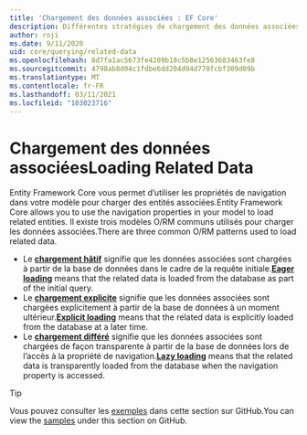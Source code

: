```yaml
---
title: 'Chargement des données associées : EF Core'
description: Différentes stratégies de chargement des données associées avec Entity Framework Core
author: roji
ms.date: 9/11/2020
uid: core/querying/related-data
ms.openlocfilehash: 8d7fa1ac5673fe4289b18c5b8e12563683463fe8
ms.sourcegitcommit: 4798ab8d04c1fdbe6dd204d94d770fcbf309d09b
ms.translationtype: MT
ms.contentlocale: fr-FR
ms.lasthandoff: 03/11/2021
ms.locfileid: "103023716"
---
```

# <a name="loading-related-data"></a><span data-ttu-id="70700-103">Chargement des données associées</span><span class="sxs-lookup"><span data-stu-id="70700-103">Loading Related Data</span></span>

<span data-ttu-id="70700-104">Entity Framework Core vous permet d’utiliser les propriétés de navigation dans votre modèle pour charger des entités associées.</span><span class="sxs-lookup"><span data-stu-id="70700-104">Entity Framework Core allows you to use the navigation properties in your model to load related entities.</span></span> <span data-ttu-id="70700-105">Il existe trois modèles O/RM communs utilisés pour charger les données associées.</span><span class="sxs-lookup"><span data-stu-id="70700-105">There are three common O/RM patterns used to load related data.</span></span>

* <span data-ttu-id="70700-106">Le **[chargement hâtif](xref:core/querying/related-data/eager)** signifie que les données associées sont chargées à partir de la base de données dans le cadre de la requête initiale.</span><span class="sxs-lookup"><span data-stu-id="70700-106">**[Eager loading](xref:core/querying/related-data/eager)** means that the related data is loaded from the database as part of the initial query.</span></span>
* <span data-ttu-id="70700-107">Le **[chargement explicite](xref:core/querying/related-data/explicit)** signifie que les données associées sont chargées explicitement à partir de la base de données à un moment ultérieur.</span><span class="sxs-lookup"><span data-stu-id="70700-107">**[Explicit loading](xref:core/querying/related-data/explicit)** means that the related data is explicitly loaded from the database at a later time.</span></span>
* <span data-ttu-id="70700-108">Le **[chargement différé](xref:core/querying/related-data/lazy)** signifie que les données associées sont chargées de façon transparente à partir de la base de données lors de l’accès à la propriété de navigation.</span><span class="sxs-lookup"><span data-stu-id="70700-108">**[Lazy loading](xref:core/querying/related-data/lazy)** means that the related data is transparently loaded from the database when the navigation property is accessed.</span></span>

> [!TIP]
> <span data-ttu-id="70700-109">Vous pouvez consulter les [exemples](https://github.com/dotnet/EntityFramework.Docs/tree/main/samples/core/Querying/RelatedData) dans cette section sur GitHub.</span><span class="sxs-lookup"><span data-stu-id="70700-109">You can view the [samples](https://github.com/dotnet/EntityFramework.Docs/tree/main/samples/core/Querying/RelatedData) under this section on GitHub.</span></span>
